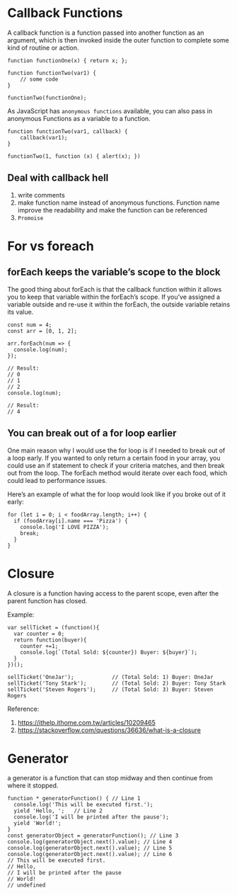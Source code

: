 # Callback Functions

A callback function is a function passed into another function as an argument, which is then invoked inside the outer function to complete some kind of routine or action.

```
function functionOne(x) { return x; };

function functionTwo(var1) {
    // some code
}

functionTwo(functionOne);
```

As JavaScript has `anonymous functions` available, you can also pass in anonymous Functions as a variable to a function.
```
function functionTwo(var1, callback) {
    callback(var1);		
}

functionTwo(1, function (x) { alert(x); })
```

## Deal with callback hell
1. write comments
2. make function name instead of anonymous functions. Function name improve the readability and make the function can be referenced
3. `Promoise`

# For vs foreach

## forEach keeps the variable’s scope to the block
The good thing about forEach is that the callback function within it allows you to keep that variable within the forEach’s scope. If you’ve assigned a variable outside and re-use it within the forEach, the outside variable retains its value.
```
const num = 4;
const arr = [0, 1, 2];

arr.forEach(num => {
  console.log(num);
});

// Result:
// 0
// 1
// 2
console.log(num);

// Result:
// 4
```

## You can break out of a for loop earlier
One main reason why I would use the for loop is if I needed to break out of a loop early. If you wanted to only return a certain food in your array, you could use an if statement to check if your criteria matches, and then break out from the loop. The forEach method would iterate over each food, which could lead to performance issues.

Here’s an example of what the for loop would look like if you broke out of it early:
```
for (let i = 0; i < foodArray.length; i++) {
  if (foodArray[i].name === 'Pizza') {
    console.log('I LOVE PIZZA');
    break;
  }
}
```

# Closure
A closure is a function having access to the parent scope, even after the parent function has closed.

Example:
```
var sellTicket = (function(){
  var counter = 0;
  return function(buyer){
    counter +=1;
    console.log(`(Total Sold: ${counter}) Buyer: ${buyer}`);
  }
})();

sellTicket('OneJar');            // (Total Sold: 1) Buyer: OneJar
sellTicket('Tony Stark');        // (Total Sold: 2) Buyer: Tony Stark
sellTicket('Steven Rogers');     // (Total Sold: 3) Buyer: Steven Rogers
```

Reference:
1. https://ithelp.ithome.com.tw/articles/10209465
2. https://stackoverflow.com/questions/36636/what-is-a-closure

# Generator
a generator is a function that can stop midway and then continue from where it stopped.

```
function * generatorFunction() { // Line 1
  console.log('This will be executed first.');
  yield 'Hello, ';   // Line 2
  console.log('I will be printed after the pause');  
  yield 'World!';
}
const generatorObject = generatorFunction(); // Line 3
console.log(generatorObject.next().value); // Line 4
console.log(generatorObject.next().value); // Line 5
console.log(generatorObject.next().value); // Line 6
// This will be executed first.
// Hello, 
// I will be printed after the pause
// World!
// undefined
```
